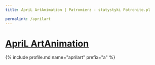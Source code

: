```yaml
---
title: ApriL ArtAnimation | Patromierz - statystyki Patronite.pl

permalink: /aprilart
---
```


# [ApriL ArtAnimation](https://patronite.pl/aprilart)

{% include profile.md name="aprilart" prefix="a" %}
